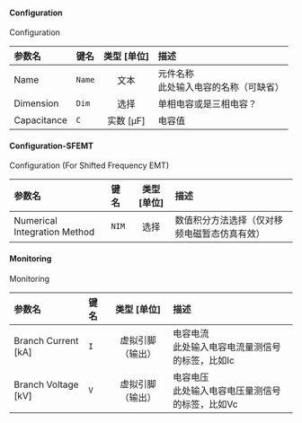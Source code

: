 <!--
DO NOT EDIT THIS FILE DIRECTLY.
This file is generated by tools/comp-docs.js.
All changes will be overwritten by regeneration.
-->

<slot class="model-parameters">

#### Configuration

Configuration

| 参数名 | 键名 | 类型 [单位] | 描述 |
|:------ |:---- |:-----------:|:---- |
| Name | `Name` | 文本 | 元件名称  <br/> 此处输入电容的名称（可缺省） |
| Dimension | `Dim` | 选择 | 单相电容或是三相电容？ |
| Capacitance | `C` | 实数 [μF] | 电容值 |

#### Configuration\-SFEMT

Configuration (For Shifted Frequency EMT)

| 参数名 | 键名 | 类型 [单位] | 描述 |
|:------ |:---- |:-----------:|:---- |
| Numerical Integration Method | `NIM` | 选择 | 数值积分方法选择（仅对移频电磁暂态仿真有效） |

#### Monitoring

Monitoring

| 参数名 | 键名 | 类型 [单位] | 描述 |
|:------ |:---- |:-----------:|:---- |
| Branch Current \[kA\] | `I` | 虚拟引脚（输出） | 电容电流  <br/>  此处输入电容电流量测信号的标签，比如Ic |
| Branch Voltage \[kV\] | `V` | 虚拟引脚（输出） | 电容电压 <br/>  此处输入电容电压量测信号的标签，比如Vc |


</slot>
